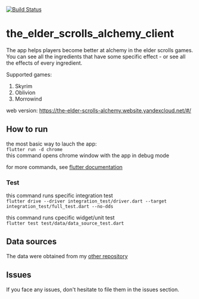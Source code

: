 <a href="https://github.com/gennadyterekhov/the_elder_scrolls_alchemy_client/actions">
    <img src="https://github.com/gennadyterekhov/the_elder_scrolls_alchemy_client/workflows/test-ci/badge.svg" alt="Build Status">
</a>

# the_elder_scrolls_alchemy_client

The app helps players become better at alchemy in the elder scrolls games.  
You can see all the ingredients that have some specific effect - or see all the effects of every ingredient.  

Supported games:  
1. Skyrim
2. Oblivion
3. Morrowind


web version: https://the-elder-scrolls-alchemy.website.yandexcloud.net/#/


## How to run

the most basic way to lauch the app:  
`flutter run -d chrome`  
this command opens chrome window with the app in debug mode  

for more commands, see [flutter documentation](https://docs.flutter.dev/get-started/test-drive?tab=terminal)  

### Test  

this command runs specific integration test  
`flutter drive --driver integration_test/driver.dart --target integration_test/full_test.dart --no-dds`  

this command runs cpecific widget/unit test  
`flutter test test/data/data_source_test.dart`  


 
## Data sources 

The data were obtained from my [other repository](https://github.com/gennadyterekhov/skyrim_alchemy)  

## Issues

If you face any issues, don't hesitate to file them in the issues section.  